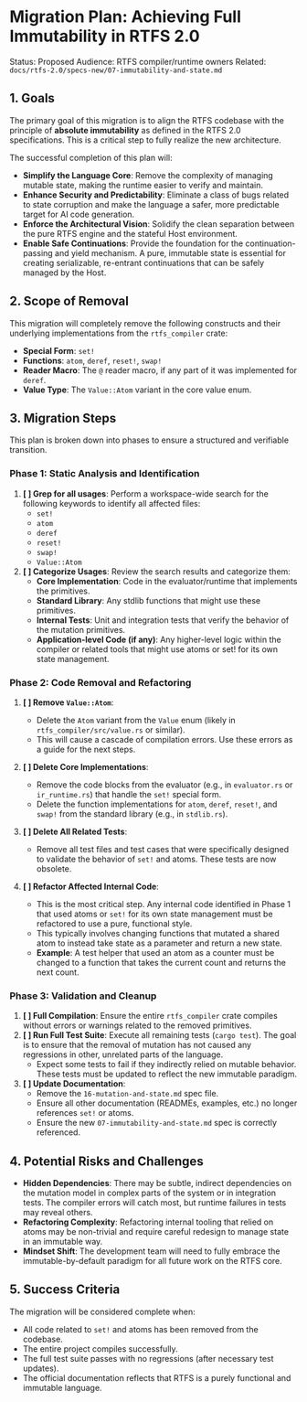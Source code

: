 # Migration Plan: Achieving Full Immutability in RTFS 2.0

Status: Proposed
Audience: RTFS compiler/runtime owners
Related: `docs/rtfs-2.0/specs-new/07-immutability-and-state.md`

## 1. Goals

The primary goal of this migration is to align the RTFS codebase with the principle of **absolute immutability** as defined in the RTFS 2.0 specifications. This is a critical step to fully realize the new architecture.

The successful completion of this plan will:
-   **Simplify the Language Core**: Remove the complexity of managing mutable state, making the runtime easier to verify and maintain.
-   **Enhance Security and Predictability**: Eliminate a class of bugs related to state corruption and make the language a safer, more predictable target for AI code generation.
-   **Enforce the Architectural Vision**: Solidify the clean separation between the pure RTFS engine and the stateful Host environment.
-   **Enable Safe Continuations**: Provide the foundation for the continuation-passing and yield mechanism. A pure, immutable state is essential for creating serializable, re-entrant continuations that can be safely managed by the Host.

## 2. Scope of Removal

This migration will completely remove the following constructs and their underlying implementations from the `rtfs_compiler` crate:

-   **Special Form**: `set!`
-   **Functions**: `atom`, `deref`, `reset!`, `swap!`
-   **Reader Macro**: The `@` reader macro, if any part of it was implemented for `deref`.
-   **Value Type**: The `Value::Atom` variant in the core value enum.

## 3. Migration Steps

This plan is broken down into phases to ensure a structured and verifiable transition.

### Phase 1: Static Analysis and Identification

1.  **[ ] Grep for all usages**: Perform a workspace-wide search for the following keywords to identify all affected files:
    -   `set!`
    -   `atom`
    -   `deref`
    -   `reset!`
    -   `swap!`
    -   `Value::Atom`
2.  **[ ] Categorize Usages**: Review the search results and categorize them:
    -   **Core Implementation**: Code in the evaluator/runtime that implements the primitives.
    -   **Standard Library**: Any stdlib functions that might use these primitives.
    -   **Internal Tests**: Unit and integration tests that verify the behavior of the mutation primitives.
    -   **Application-level Code (if any)**: Any higher-level logic within the compiler or related tools that might use atoms or set! for its own state management.

### Phase 2: Code Removal and Refactoring

1.  **[ ] Remove `Value::Atom`**:
    -   Delete the `Atom` variant from the `Value` enum (likely in `rtfs_compiler/src/value.rs` or similar).
    -   This will cause a cascade of compilation errors. Use these errors as a guide for the next steps.

2.  **[ ] Delete Core Implementations**:
    -   Remove the code blocks from the evaluator (e.g., in `evaluator.rs` or `ir_runtime.rs`) that handle the `set!` special form.
    -   Delete the function implementations for `atom`, `deref`, `reset!`, and `swap!` from the standard library (e.g., in `stdlib.rs`).

3.  **[ ] Delete All Related Tests**:
    -   Remove all test files and test cases that were specifically designed to validate the behavior of `set!` and atoms. These tests are now obsolete.

4.  **[ ] Refactor Affected Internal Code**:
    -   This is the most critical step. Any internal code identified in Phase 1 that used atoms or `set!` for its own state management must be refactored to use a pure, functional style.
    -   This typically involves changing functions that mutated a shared atom to instead take state as a parameter and return a new state.
    -   **Example**: A test helper that used an atom as a counter must be changed to a function that takes the current count and returns the next count.

### Phase 3: Validation and Cleanup

1.  **[ ] Full Compilation**: Ensure the entire `rtfs_compiler` crate compiles without errors or warnings related to the removed primitives.
2.  **[ ] Run Full Test Suite**: Execute all remaining tests (`cargo test`). The goal is to ensure that the removal of mutation has not caused any regressions in other, unrelated parts of the language.
    -   Expect some tests to fail if they indirectly relied on mutable behavior. These tests must be updated to reflect the new immutable paradigm.
3.  **[ ] Update Documentation**:
    -   Remove the `16-mutation-and-state.md` spec file.
    -   Ensure all other documentation (READMEs, examples, etc.) no longer references `set!` or atoms.
    -   Ensure the new `07-immutability-and-state.md` spec is correctly referenced.

## 4. Potential Risks and Challenges

-   **Hidden Dependencies**: There may be subtle, indirect dependencies on the mutation model in complex parts of the system or in integration tests. The compiler errors will catch most, but runtime failures in tests may reveal others.
-   **Refactoring Complexity**: Refactoring internal tooling that relied on atoms may be non-trivial and require careful redesign to manage state in an immutable way.
-   **Mindset Shift**: The development team will need to fully embrace the immutable-by-default paradigm for all future work on the RTFS core.

## 5. Success Criteria

The migration will be considered complete when:
-   All code related to `set!` and atoms has been removed from the codebase.
-   The entire project compiles successfully.
-   The full test suite passes with no regressions (after necessary test updates).
-   The official documentation reflects that RTFS is a purely functional and immutable language.
